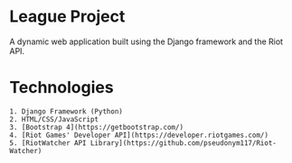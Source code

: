# League Project
A dynamic web application built using the Django framework and the Riot API.

# Technologies 
    1. Django Framework (Python)
    2. HTML/CSS/JavaScript
    3. [Bootstrap 4](https://getbootstrap.com/)
    4. [Riot Games' Developer API](https://developer.riotgames.com/)
    5. [RiotWatcher API Library](https://github.com/pseudonym117/Riot-Watcher)